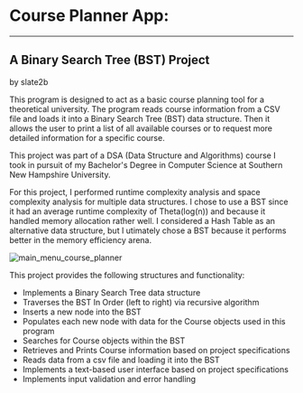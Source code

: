 # Course Planner App:
---------------------
A Binary Search Tree (BST) Project 
----------------------------------
by slate2b

This program is designed to act as a basic course planning tool for a 
theoretical university.  The program reads course information from a CSV file
and loads it into a Binary Search Tree (BST) data structure.  Then it allows
the user to print a list of all available courses or to request more detailed 
information for a specific course.

This project was part of a DSA (Data Structure and Algorithms) course I took
in pursuit of my Bachelor's Degree in Computer Science at Southern New 
Hampshire University.  

For this project, I performed runtime complexity analysis and space complexity
analysis for multiple data structures.  I chose to use a BST since it had an 
average runtime complexity of Theta(log(n)) and because it handled memory 
allocation rather well.  I considered a Hash Table as an alternative data 
structure, but I utimately chose a BST because it performs better in the memory
efficiency arena.  

![main_menu_course_planner](https://user-images.githubusercontent.com/88697660/191091185-6e82e438-b404-4f7f-8425-e323c19c6afd.PNG)
 
This project provides the following structures and functionality:

* Implements a Binary Search Tree data structure
* Traverses the BST In Order (left to right) via recursive algorithm
* Inserts a new node into the BST
* Populates each new node with data for the Course objects used in this 
  program
* Searches for Course objects within the BST
* Retrieves and Prints Course information based on project specifications
* Reads data from a csv file and loading it into the BST
* Implements a text-based user interface based on project specifications
* Implements input validation and error handling
